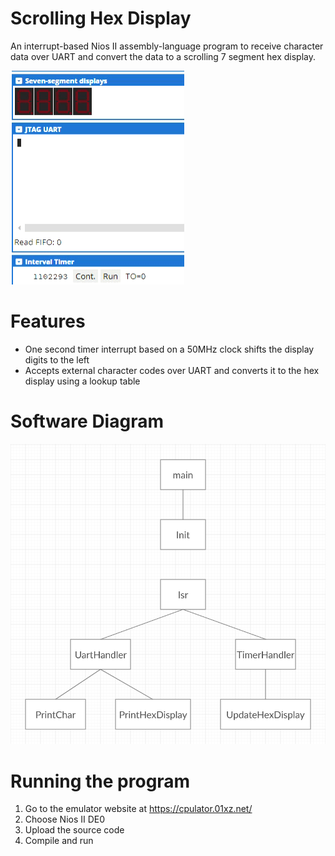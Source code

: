 # Scrolling Hex Display
An interrupt-based Nios II assembly-language program to receive character
data over UART and convert the data to a scrolling 7 segment hex display.

![](example.gif)

# Features
- One second timer interrupt based on a 50MHz clock shifts the display digits to the left
- Accepts external character codes over UART and converts it to the hex display using a lookup table

# Software Diagram
![](diagram.png)

# Running the program
1. Go to the emulator website at https://cpulator.01xz.net/
2. Choose Nios II DE0
3. Upload the source code
4. Compile and run
